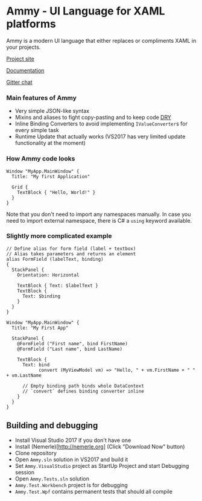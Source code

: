 # Ammy - UI Language for XAML platforms

Ammy is a modern UI language that either replaces or compliments XAML in your projects. 

[Project site](http://www.ammyui.com)

[Documentation](http://www.ammyui.com/documentation/)

[Gitter chat](https://gitter.im/AmmyUI/Ammy)

### Main features of Ammy 

* Very simple JSON-like syntax
* Mixins and aliases to fight copy-pasting and to keep code [DRY](https://en.wikipedia.org/wiki/Don%27t_repeat_yourself)
* Inline Binding Converters to avoid implementing `IValueConverter`s for every simple task
* Runtime Update that actually works (VS2017 has very limited update functionality at the moment)

### How Ammy code looks

```
Window "MyApp.MainWindow" {
  Title: "My first Application"

  Grid {
    TextBlock { "Hello, World!" }
  }
}
```


Note that you don't need to import any namespaces manually. In case you need to import external namespace, there is C# a `using` keyword available.


### Slightly more complicated example

```
// Define alias for form field (label + textbox)
// Alias takes parameters and returns an element
alias FormField (labelText, binding)
{
  StackPanel {
    Orientation: Horizontal
    
    TextBlock { Text: $labelText }
    TextBlock {
      Text: $binding
    }
  }
}

Window "MyApp.MainWindow" {
  Title: "My First App"
  
  StackPanel { 
    @FormField ("First name", bind FirstName)
    @FormField ("Last name", bind LastName)
    
    TextBlock {
      Text: bind 
            convert (MyViewModel vm) => "Hello, " + vm.FirstName + " " + vm.LastName
      
      // Empty binding path binds whole DataContext
      // `convert` defines binding converter inline
    }
  }
}
```

## Building and debugging

* Install Visual Studio 2017 if you don't have one
* Install (Nemerle)[http://nemerle.org] (Click "Download Now" button)
* Clone repository
* Open `Ammy.sln` solution in VS2017 and build it
* Set `Ammy.VisualStudio` project as StartUp Project and start Debugging session
* Open `Ammy.Tests.sln` solution 
* `Ammy.Test.Workbench` project is for debugging
* `Ammy.Test.Wpf` contains permanent tests that should all compile




